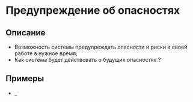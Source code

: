 # Предупреждение об опасностях
## Описание
- Возможность системы предупреждать опасности и риски в своей работе в нужное время;
- Как система будет действовать о будущих опасностях ?
## Примеры
- _